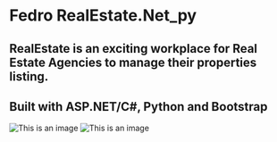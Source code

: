 # Fedro RealEstate.Net_py
## RealEstate  is an exciting workplace for Real Estate Agencies to manage their properties listing. 

## Built with ASP.NET/C#, Python and Bootstrap

![This is an image](https://www.ifeapp.com/realestate2.PNG)
![This is an image](https://www.ifeapp.com/realestate.PNG)
